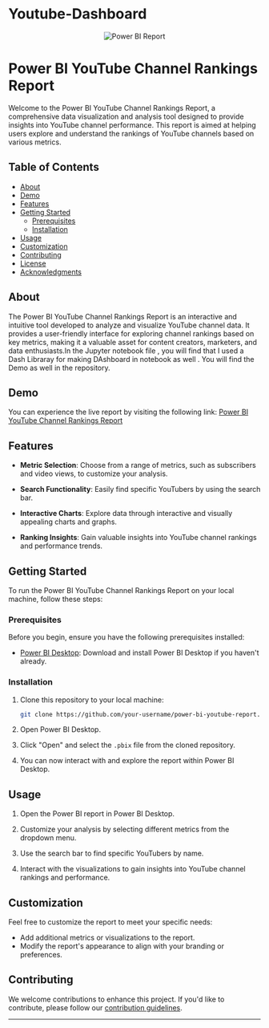 # Youtube-Dashboard

<p align="center">
  <img src=""C:\Users\DELL\Pictures\Screenshots\Screenshot (23).png"" alt="Power BI Report">
</p>

# Power BI YouTube Channel Rankings Report

Welcome to the Power BI YouTube Channel Rankings Report, a comprehensive data visualization and analysis tool designed to provide insights into YouTube channel performance. This report is aimed at helping users explore and understand the rankings of YouTube channels based on various metrics.

## Table of Contents

- [About](#about)
- [Demo](#demo)
- [Features](#features)
- [Getting Started](#getting-started)
  - [Prerequisites](#prerequisites)
  - [Installation](#installation)
- [Usage](#usage)
- [Customization](#customization)
- [Contributing](#contributing)
- [License](#license)
- [Acknowledgments](#acknowledgments)

## About

The Power BI YouTube Channel Rankings Report is an interactive and intuitive tool developed to analyze and visualize YouTube channel data. It provides a user-friendly interface for exploring channel rankings based on key metrics, making it a valuable asset for content creators, marketers, and data enthusiasts.In the Jupyter notebook file , you will find that I used a Dash Libraray for making DAshboard in notebook as well . You will find the Demo as well in the repository.

## Demo

You can experience the live report by visiting the following link: [Power BI YouTube Channel Rankings Report](https://docs.google.com/document/d/1SHivJyaoKS9RdlK-KLWnO89iR6KoVxTJwSGaD9kYqeA/edit?usp=sharing)

## Features

- **Metric Selection**: Choose from a range of metrics, such as subscribers and video views, to customize your analysis.

- **Search Functionality**: Easily find specific YouTubers by using the search bar.

- **Interactive Charts**: Explore data through interactive and visually appealing charts and graphs.

- **Ranking Insights**: Gain valuable insights into YouTube channel rankings and performance trends.

## Getting Started

To run the Power BI YouTube Channel Rankings Report on your local machine, follow these steps:

### Prerequisites

Before you begin, ensure you have the following prerequisites installed:

- [Power BI Desktop](https://powerbi.microsoft.com/en-us/desktop/): Download and install Power BI Desktop if you haven't already.

### Installation

1. Clone this repository to your local machine:

   ```bash
   git clone https://github.com/your-username/power-bi-youtube-report.git
   ```

2. Open Power BI Desktop.

3. Click "Open" and select the `.pbix` file from the cloned repository.

4. You can now interact with and explore the report within Power BI Desktop.

## Usage

1. Open the Power BI report in Power BI Desktop.

2. Customize your analysis by selecting different metrics from the dropdown menu.

3. Use the search bar to find specific YouTubers by name.

4. Interact with the visualizations to gain insights into YouTube channel rankings and performance.

## Customization

Feel free to customize the report to meet your specific needs:

- Add additional metrics or visualizations to the report.
- Modify the report's appearance to align with your branding or preferences.

## Contributing

We welcome contributions to enhance this project. If you'd like to contribute, please follow our [contribution guidelines](CONTRIBUTING.md).

---
